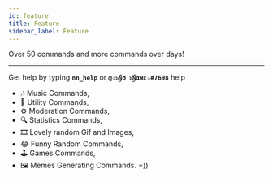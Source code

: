 ```yaml
---
id: feature
title: Feature
sidebar_label: Feature
---
```

Over 50 commands and more commands over days!

----------------------------------------------------------

Get help by typing **`nn_help`** or **`@✰๖ۣۜNσ ๖ۣۜNαмε✰#7698`** help

- 🎶 Music Commands,
- 🔧 Utility Commands,
- ⚙️ Moderation Commands,
- 🔍 Statistics Commands,
- 🎞️ Lovely random Gif and Images,
- 😂 Funny Random Commands,
- 🕹️ Games  Commands,
- 🖼️ Memes Generating Commands. =))
